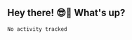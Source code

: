 ## Hey there! 😎👋 What's up?

<!--START_SECTION:waka-->

```txt
No activity tracked
```

<!--END_SECTION:waka-->
